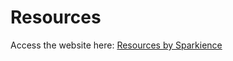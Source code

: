 # Resources

Access the website here: <a href="https://nitin-sagar-b.github.io/Resources/">Resources by Sparkience</a>
